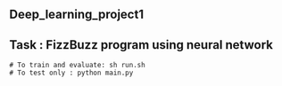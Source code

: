 ## Deep_learning_project1
  ## Task : FizzBuzz program using neural network
    # To train and evaluate: sh run.sh
    # To test only : python main.py
    
